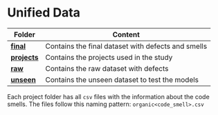 # Unified Data

| Folder                                | Content                                            |
| ------------------------------------- | -------------------------------------------------- |
| [**final**](data/unified/final)       | Contains the final dataset with defects and smells |
| [**projects**](data/unified/projects) | Contains the projects used in the study            |
| [**raw**](data/unified/raw)           | Contains the raw dataset with defects              |
| [**unseen**](data/unified/unseen)     | Contains the unseen dataset to test the models     |

Each project folder has all `csv` files with the information about the code smells. The files follow this naming pattern: `organic<code_smell>.csv`
